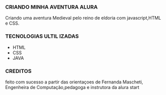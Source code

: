 ### CRIANDO MINHA AVENTURA ALURA 
Criando uma aventura Medieval pelo reino de eldoria com javascript,HTML e CSS. 

### TECNOLOGIAS ULTIL IZADAS 
- HTML
- CSS
- JAVA

### CREDITOS 
feito com sucesso a partir das orientaçoes de Fernanda Mascheti, Engenheira de Computação,pedagoga e instrutora da alura start

